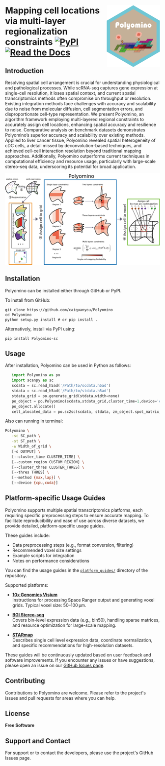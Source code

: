 <img src='logo.png' align="right" height="200" /></a>
Mapping cell locations via multi-layer regionalization constraints
[![PyPI](https://img.shields.io/pypi/v/Polyomino-sc?logo=PyPI)](https://pypi.org/project/Polyomino-sc/)
[![Read the Docs](https://readthedocs.org/projects/polyomino/badge/?version=latest)](https://polyomino.readthedocs.io/en/latest/)
=========================================================================

Introduction
------------
Resolving spatial cell arrangement is crucial for understanding physiological and pathological processes. While scRNA-seq captures gene expression at single-cell resolution, it loses spatial context, and current spatial transcriptomics methods often compromise on throughput or resolution. Existing integration methods face challenges with accuracy and scalability due to noise from molecular diffusion, cell segmentation errors, and disproportionate cell-type representation. We present Polyomino, an algorithm framework employing multi-layered regional constraints to accurately assign cell locations, enhancing spatial accuracy and resilience to noise. Comparative analysis on benchmark datasets demonstrates Polyomino’s superior accuracy and scalability over existing methods. Applied to liver cancer tissue, Polyomino revealed spatial heterogeneity of cDC cells, a detail missed by deconvolution-based techniques, and achieved cell-cell interaction resolution beyond traditional mapping approaches. Additionally, Polyomino outperforms current techniques in computational efficiency and resource usage, particularly with large-scale stereo-seq data, underscoring its potential for broad application.

![](overview.png)

Installation
------------
Polyomino can be installed either through GitHub or PyPI.

To install from GitHub:

    git clone https://github.com/caiquanyou/Polyomino
    cd Polyomino
    python setup.py install # or pip install .

Alternatively, install via PyPI using:

    pip install Polyomino-sc

Usage
-----
After installation, Polyomino can be used in Python as follows:
 ```python
    import Polyomino as po
    import scanpy as sc
    scdata = sc.read_h5ad('/Path/to/scdata.h5ad')
    stdata = sc.read_h5ad('/Path/to/stdata.h5ad')
    stdata_grid = po.generate_grid(stdata,width=none)
    po_object = po.Polyomino(scdata,stdata_grid,cluster_time=1,device='cpu')
    po_object.allocate()
    cell_alocated_data = po.sc2sc(scdata, stdata, zm_object.spot_matrix,thres=0.1,method='max')
 ```
Also can running in terminal:
 ```bash
Polyomino \
    -sc SC_path \
    -st ST_path \
    -w Width_of_grid \
    [-o OUTPUT] \
    [--cluster_time CLUSTER_TIME] \
    [--custom_region CUSTOM_REGION] \
    [--cluster_thres CLUSTER_THRES] \
    [--thres THRES] \
    [--method {max,lap}] \
    [--device {cpu,cuda}]
 ```

## Platform-specific Usage Guides

Polyomino supports multiple spatial transcriptomics platforms, each requiring specific preprocessing steps to ensure accurate mapping. To facilitate reproducibility and ease of use across diverse datasets, we provide detailed, platform-specific usage guides.

These guides include:
- Data preprocessing steps (e.g., format conversion, filtering)
- Recommended voxel size settings
- Example scripts for integration
- Notes on performance considerations

You can find the usage guides in the [`platform_guides/`](https://github.com/caiquanyou/Polyomino/tree/main/platform_guides) directory of the repository.

Supported platforms:

- **[10x Genomics Visium](https://github.com/caiquanyou/Polyomino/blob/main/platform_guides/Visium.md)**  
  Instructions for processing Space Ranger output and generating voxel grids. Typical voxel size: 50–100 μm.

- **[BGI Stereo-seq](https://github.com/caiquanyou/Polyomino/blob/main/platform_guides/Stereo-seq.md)**  
  Covers bin-level expression data (e.g., bin50), handling sparse matrices, and resource optimization for large-scale mapping.

- **[STARmap](https://github.com/caiquanyou/Polyomino/blob/main/platform_guides/STARMAP.md)**  
  Describes single cell level expression data, coordinate normalization, and specific recommendations for high-resolution datasets.

These guides will be continuously updated based on user feedback and software improvements. If you encounter any issues or have suggestions, please open an issue on our [GitHub Issues page](https://github.com/JiekaiLab/Polyomino/issues).


Contributing
------------
Contributions to Polyomino are welcome. Please refer to the project's issues and pull requests for areas where you can help.

License
-------
**Free Software**

Support and Contact
-------------------
For support or to contact the developers, please use the project's GitHub Issues page.

